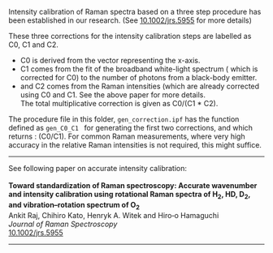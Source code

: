 
Intensity calibration of Raman spectra based on a three step procedure has been established in our research. (See [10.1002/jrs.5955](https://onlinelibrary.wiley.com/doi/full/10.1002/jrs.5955) for more details)

These three corrections for the intensity calibration steps are labelled as C0, C1 and C2.

 - C0 is derived from the vector representing the x-axis. 
 - C1 comes from the fit of the broadband white-light spectrum ( which is corrected for C0) to the number of photons from a black-body emitter. 
 - and C2 comes from the Raman intensities (which are already corrected using C0 and C1. See the above paper for more details.  
The total multiplicative correction is given as  C0/(C1 * C2).

The procedure file in this folder, `gen_correction.ipf` has the function defined as `gen_C0_C1 ` for generating the first two corrections, and which returns : (C0/C1). For common Raman measurements, where very high accuracy in the relative Raman intensities is not required, this might suffice.


----
See following paper on accurate intensity calibration:<br><br>
**Toward standardization of Raman spectroscopy: Accurate wavenumber and intensity calibration using rotational Raman spectra of H<sub>2</sub>, HD, D<sub>2</sub>, and vibration–rotation spectrum of O<sub>2</sub>**<br> 
Ankit Raj, Chihiro Kato, Henryk A. Witek and Hiro‐o Hamaguchi<br>
*Journal of Raman Spectroscopy*<br>
[10.1002/jrs.5955](https://onlinelibrary.wiley.com/doi/full/10.1002/jrs.5955)

----

